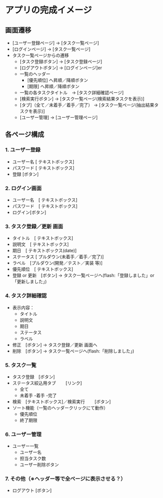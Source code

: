 # アプリの完成イメージ
## 画面遷移
- [ユーザー登録ページ] -> [タスク一覧ページ]
- [ログインページ] -> [タスク一覧ページ]
- タスク一覧ページからの遷移
  - [タスク登録ボタン] -> [タスク登録ページ]
  - [ログアウトボタン] -> [ログインページ]er
  - 一覧のヘッダー
    - [優先順位] へ昇順／降順ボタン
    -  [期限] へ昇順／降順ボタン
  - 一覧の各タスクタイトル　-> [タスク詳細確認ページ]
  - [検索実行ボタン] -> [タスク一覧ページ(検索結果タスクを表示)]
  - [タブ]（全て／未着手／着手／完了） -> [タスク一覧ページ(抽出結果タスクを表示)]
  - [ユーザー管理] -> [ユーザー管理ページ]


## 各ページ構成
### 1. ユーザー登録
- ユーザー名 [ テキストボックス]
- パスワード [ テキストボックス]
- 登録  [ボタン]

### 2. ログイン画面
- ユーザー名　[ テキストボックス]
- パスワード　[ テキストボックス]
- ログイン[ボタン]

### 3. タスク登録／更新 画面
- タイトル　[ テキストボックス]
- 説明文　[ テキストボックス]
- 期日　[ テキストボックス(date)]
- ステータス [ プルダウン(未着手／着手／完了)]
- ラベル　[プルダウン(開発／テスト／実装 等)]
- 優先順位　[ テキストボックス]
- 登録 or 更新　[ボタン] -> タスク一覧ページへ(flash:「登録しました」or「更新しました」)

### 4. タスク詳細確認
- 表示内容：
  - タイトル
  - 説明文
  - 期日
  - ステータス
  - ラベル
- 修正　[ボタン] -> タスク登録／更新 画面へ
- 削除　[ボタン] -> タスク一覧ページへ(flash:「削除しました」)    

### 5. タスク一覧
- タスク登録　[ボタン]
- ステータス絞込用タブ        [リンク]
  - 全て
  - 未着手
  -着手
  -完了
- 検索　[テキストボックス]／検索実行        [ボタン]
- ソート機能（一覧のヘッダークリックにて動作）
  - 優先順位
  - 終了期限

### 6. ユーザー管理
- ユーザー一覧
  - ユーザー名
  - 担当タスク数
  - ユーザー削除ボタン
### 7. その他（※ヘッダー等で全ページに表示させる？）
- ログアウト [ボタン]　
                
